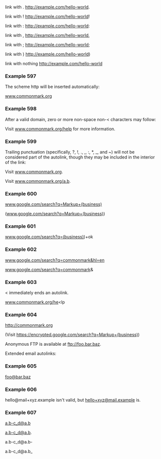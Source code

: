 link with . http://example.com/hello-world.

link with ! http://example.com/hello-world!

link with : http://example.com/hello-world:

link with , http://example.com/hello-world,

link with ; http://example.com/hello-world;

link with ) http://example.com/hello-world)

link with nothing http://example.com/hello-world

### Example 597

The scheme http will be inserted automatically:

www.commonmark.org

### Example 598

After a valid domain, zero or more non-space non-< characters may follow:

Visit www.commonmark.org/help for more information.

### Example 599

Trailing punctuation (specifically, ?, !, ., ,, :, \*, \_, and ~) will not be considered part of the autolink, though they may be included in the interior of the link:

Visit www.commonmark.org.

Visit www.commonmark.org/a.b.

### Example 600

www.google.com/search?q=Markup+(business)

(www.google.com/search?q=Markup+(business))

### Example 601

www.google.com/search?q=(business))+ok

### Example 602

www.google.com/search?q=commonmark&hl=en

www.google.com/search?q=commonmark&amp;

### Example 603

< immediately ends an autolink.

www.commonmark.org/he<lp

### Example 604

http://commonmark.org

(Visit https://encrypted.google.com/search?q=Markup+(business))

Anonymous FTP is available at ftp://foo.bar.baz.

Extended email autolinks:

### Example 605

foo@bar.baz

### Example 606

hello@mail+xyz.example isn't valid, but hello+xyz@mail.example is.

### Example 607

a.b-c_d@a.b

a.b-c_d@a.b.

a.b-c_d@a.b-

a.b-c_d@a.b_
